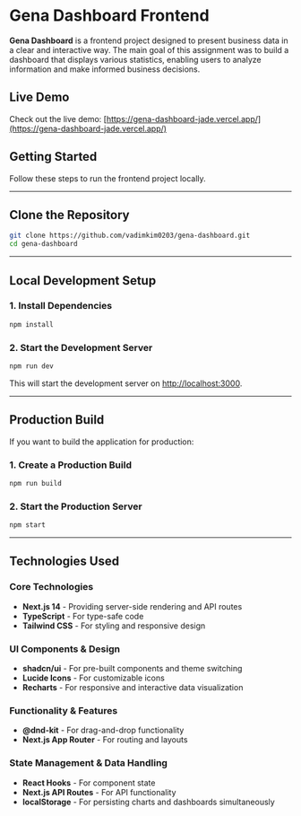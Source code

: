 # Gena Dashboard Frontend

**Gena Dashboard** is a frontend project designed to present business data in a clear and interactive way. The main goal of this assignment was to build a dashboard that displays various statistics, enabling users to analyze information and make informed business decisions.

## Live Demo

Check out the live demo: [https://gena-dashboard-jade.vercel.app/](https://gena-dashboard-jade.vercel.app/)

## Getting Started

Follow these steps to run the frontend project locally.

---

## Clone the Repository

```bash
git clone https://github.com/vadimkim0203/gena-dashboard.git
cd gena-dashboard
```

---

## Local Development Setup

### 1. Install Dependencies

```bash
npm install
```

### 2. Start the Development Server

```bash
npm run dev
```

This will start the development server on [http://localhost:3000](http://localhost:3000).

---

## Production Build

If you want to build the application for production:

### 1. Create a Production Build

```bash
npm run build
```

### 2. Start the Production Server

```bash
npm start
```

---

## Technologies Used

### Core Technologies
- **Next.js 14** - Providing server-side rendering and API routes
- **TypeScript** - For type-safe code
- **Tailwind CSS** - For styling and responsive design

### UI Components & Design
- **shadcn/ui** - For pre-built components and theme switching
- **Lucide Icons** - For customizable icons
- **Recharts** - For responsive and interactive data visualization

### Functionality & Features
- **@dnd-kit** - For drag-and-drop functionality
- **Next.js App Router** - For routing and layouts

### State Management & Data Handling
- **React Hooks** - For component state
- **Next.js API Routes** - For API functionality
- **localStorage** - For persisting charts and dashboards simultaneously